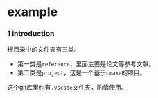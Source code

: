 # example

### 1 introduction
根目录中的文件夹有三类。
* 第一类是`reference`，里面主要是论文等参考文献。
* 第二类是`project`，这是一个基于`cmake`的项目。


这个git库里也有`.vscode`文件夹，酌情使用。
